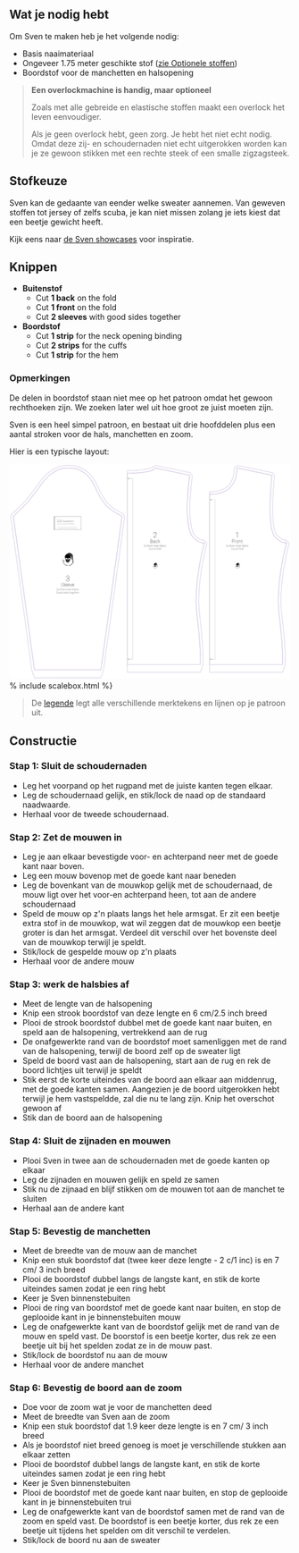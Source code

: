 
## Wat je nodig hebt

Om Sven te maken heb je het volgende nodig:

- Basis naaimateriaal
- Ongeveer 1.75 meter geschikte stof ([zie Optionele stoffen](#fabric-options))
- Boordstof voor de manchetten en halsopening

> **Een overlockmachine is handig, maar optioneel**
> 
> Zoals met alle gebreide en elastische stoffen maakt een overlock het leven eenvoudiger.
> 
> Als je geen overlock hebt, geen zorg. Je hebt het niet echt nodig. Omdat deze zij- en schoudernaden niet echt uitgerokken worden kan je ze gewoon stikken met een rechte steek of een smalle zigzagsteek.

## Stofkeuze

Sven kan de gedaante van eender welke sweater aannemen. Van geweven stoffen tot jersey of zelfs scuba, je kan niet missen zolang je iets kiest dat een beetje gewicht heeft.

Kijk eens naar [de Sven showcases](/showcase/pattern/sven) voor inspiratie.

## Knippen

 - **Buitenstof**
   - Cut **1 back** on the fold
   - Cut **1 front** on the fold
   - Cut **2 sleeves** with good sides together
 - **Boordstof**
   - Cut **1 strip** for the neck opening binding
   - Cut **2 strips**  for the cuffs
   - Cut **1 strip**  for the hem

### Opmerkingen

De delen in boordstof staan niet mee op het patroon omdat het gewoon rechthoeken zijn. We zoeken later wel uit hoe groot ze juist moeten zijn.

Sven is een heel simpel patroon, en bestaat uit drie hoofddelen plus een aantal stroken voor de hals, manchetten en zoom.

Hier is een typische layout:

![Een typisch Sven patroon](layout.svg) % include scalebox.html %}

> De [legende](/en/docs/patterns/notation) legt alle verschillende merktekens en lijnen op je patroon uit.

## Constructie

### Stap 1: Sluit de schoudernaden

 - Leg het voorpand op het rugpand met de juiste kanten tegen elkaar.
 - Leg de schoudernaad gelijk, en stik/lock de naad op de standaard naadwaarde.
 - Herhaal voor de tweede schoudernaad.


### Stap 2: Zet de mouwen in

 - Leg je aan elkaar bevestigde voor- en achterpand neer met de goede kant naar boven.
 - Leg een mouw bovenop met de goede kant naar beneden
 - Leg de bovenkant van de mouwkop gelijk met de schoudernaad, de mouw ligt over het voor-en achterpand heen, tot aan de andere schoudernaad
 - Speld de mouw op z'n plaats langs het hele armsgat. Er zit een beetje extra stof in de mouwkop, wat wil zeggen dat de mouwkop een beetje groter is dan het armsgat. Verdeel dit verschil over het bovenste deel van de mouwkop terwijl je speldt.
 - Stik/lock de gespelde mouw op z'n plaats
 - Herhaal voor de andere mouw

### Stap 3: werk de halsbies af

 - Meet de lengte van de halsopening
 - Knip een strook boordstof van deze lengte en 6 cm/2.5 inch breed
 - Plooi de strook boordstof dubbel met de goede kant naar buiten, en speld aan de halsopening, vertrekkend aan de rug
 - De onafgewerkte rand van de boordstof moet samenliggen met de rand van de halsopening, terwijl de boord zelf op de sweater ligt
 - Speld de boord vast aan de halsopening, start aan de rug en rek de boord lichtjes uit terwijl je speldt
 - Stik eerst de korte uiteindes van de boord aan elkaar aan middenrug, met de goede kanten samen. Aangezien je de boord uitgerokken hebt terwijl je hem vastspeldde, zal die nu te lang zijn. Knip het overschot gewoon af
 - Stik dan de boord aan de halsopening

### Stap 4: Sluit de zijnaden en mouwen

 - Plooi Sven in twee aan de schoudernaden met de goede kanten op elkaar
 - Leg de zijnaden en mouwen gelijk en speld ze samen
 - Stik nu de zijnaad en blijf stikken om de mouwen tot aan de manchet te sluiten
 - Herhaal aan de andere kant

### Stap 5: Bevestig de manchetten

 - Meet de breedte van de mouw aan de manchet
 - Knip een stuk boordstof dat (twee keer deze lengte - 2 c/1 inc) is en 7 cm/ 3 inch breed
 - Plooi de boordstof dubbel langs de langste kant, en stik de korte uiteindes samen zodat je een ring hebt
 - Keer je Sven binnenstebuiten
 - Plooi de ring van boordstof met de goede kant naar buiten, en stop de geplooide kant in je binnenstebuiten mouw
 - Leg de onafgewerkte kant van de boordstof gelijk met de rand van de mouw en speld vast. De boorstof is een beetje korter, dus rek ze een beetje uit bij het spelden zodat ze in de mouw past.
 - Stik/lock de boordstof nu aan de mouw
 - Herhaal voor de andere manchet

### Stap 6: Bevestig de boord aan de zoom

 - Doe voor de zoom wat je voor de manchetten deed
 - Meet de breedte van Sven aan de zoom
 - Knip een stuk boordstof dat 1.9 keer deze lengte is en 7 cm/ 3 inch breed
 - Als je boordstof niet breed genoeg is moet je verschillende stukken aan elkaar zetten
 - Plooi de boordstof dubbel langs de langste kant, en stik de korte uiteindes samen zodat je een ring hebt
 - Keer je Sven binnenstebuiten
 - Plooi de boordstof met de goede kant naar buiten, en stop de geplooide kant in je binnenstebuiten trui
 - Leg de onafgewerkte kant van de boordstof samen met de rand van de zoom en speld vast. De boordstof is een beetje korter, dus rek ze een beetje uit tijdens het spelden om dit verschil te verdelen.
 - Stik/lock de boord nu aan de sweater


